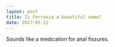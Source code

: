```yaml
---
layout: post
title: Is Ferroxia a beautiful name?
date: 2017-05-22
---
```


<p>Sounds like a medication for anal fissures.</p>
